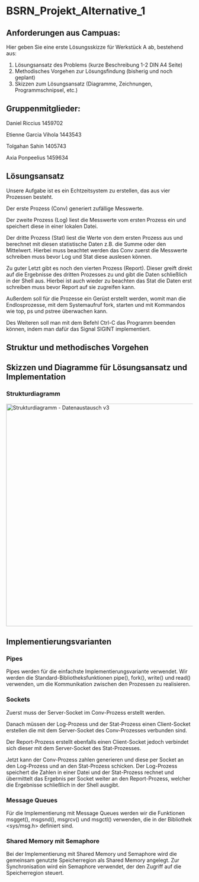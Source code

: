 # BSRN_Projekt_Alternative_1
## Anforderungen aus Campuas:
Hier geben Sie eine erste Lösungsskizze für Werkstück A ab, bestehend aus:

1. Lösungsansatz des Problems (kurze Beschreibung 1-2 DIN A4 Seite)
2. Methodisches Vorgehen zur Lösungsfindung (bisherig und noch geplant)
3. Skizzen zum Lösungsansatz (Diagramme, Zeichnungen, Programmschnipsel, etc.)

## Gruppenmitglieder:
Daniel Riccius 1459702

Etienne Garcia Vihola 1443543

Tolgahan Sahin 1405743

Axia Ponpeelius 1459634
## Lösungsansatz
Unsere Aufgabe ist es ein Echtzeitsystem zu erstellen, das aus vier Prozessen besteht. 

Der erste Prozess (Conv) generiert zufällige Messwerte.  

Der zweite Prozess (Log) liest die Messwerte vom ersten Prozess ein und speichert diese in einer lokalen Datei.  

Der dritte Prozess (Stat) liest die Werte von dem ersten Prozess aus und berechnet mit diesen statistische Daten z.B. die Summe oder den Mittelwert. Hierbei muss beachtet werden das Conv zuerst die Messwerte schreiben muss bevor Log und Stat diese auslesen können.  

Zu guter Letzt gibt es noch den vierten Prozess (Report). Dieser greift direkt auf die Ergebnisse des dritten Prozesses zu und gibt die Daten schließlich in der Shell aus. Hierbei ist auch wieder zu beachten das Stat die Daten erst schreiben muss bevor Report auf sie zugreifen kann. 

Außerdem soll für die Prozesse ein Gerüst erstellt werden,  womit man die Endlosprozesse, mit dem Systemaufruf fork, starten und mit Kommandos wie top, ps und pstree überwachen kann. 

Des Weiteren soll man mit dem Befehl Ctrl-C das Programm beenden können, indem man dafür das Signal SIGINT implementiert. 

## Struktur und methodisches Vorgehen
## Skizzen und Diagramme für Lösungsansatz und Implementation
### Strukturdiagramm
<img width="600" alt="Strukturdiagramm - Datenaustausch v3" src="https://user-images.githubusercontent.com/112110296/235207265-50e32d1b-91f9-4f0b-aaf1-37f82438c5f0.png">

## Implementierungsvarianten
### Pipes
Pipes werden für die einfachste Implementierungsvariante verwendet. Wir werden die Standard-Bibliotheksfunktionen pipe(), fork(), write() und read() verwenden, um die Kommunikation zwischen den Prozessen zu realisieren.

### Sockets
Zuerst muss der Server-Socket im Conv-Prozess erstellt werden.  

Danach müssen der Log-Prozess und der Stat-Prozess einen Client-Socket erstellen die mit dem Server-Socket des Conv-Prozesses verbunden sind. 

Der Report-Prozess erstellt ebenfalls einen Client-Socket jedoch verbindet sich dieser mit dem Server-Socket des Stat-Prozesses. 

Jetzt kann der Conv-Prozess zahlen generieren und diese per Socket an den Log-Prozess und an den Stat-Prozess schicken. Der Log-Prozess speichert die Zahlen in einer Datei und der Stat-Prozess rechnet und übermittelt das Ergebnis per Socket weiter an den Report-Prozess, welcher die Ergebnisse schließlich in der Shell ausgibt.

### Message Queues
Für die Implementierung mit Message Queues werden wir die Funktionen msgget(), msgsnd(), msgrcv() und msgctl() verwenden, die in der Bibliothek <sys/msg.h> definiert sind.

### Shared Memory mit Semaphore
Bei der Implementierung mit Shared Memory und Semaphore wird die gemeinsam genutzte Speicherregion als Shared Memory angelegt. Zur Synchronisation wird ein Semaphore verwendet, der den Zugriff auf die Speicherregion steuert.

